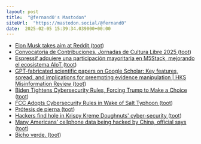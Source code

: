 ```yaml
---
layout: post
title:  "@fernand0's Mastodon"
siteUrl:  "https://mastodon.social/@fernand0"
date:  2025-02-05 15:39:34.039000+00:00
---
```

*  [Elon Musk takes aim at Reddit ](https://www.newsweek.com/elon-musk-reddit-x-links-nazi-salute-202428) ([toot](https://mastodon.social/@fernand0/113952029018449587))
*  [Convocatoria de Contribuciones, Jornadas de Cultura Libre 2025 ](https://ofilibre.urjc.es/blog/convocatoria-de-contribuciones-jornadas-de-cultura-libre-2025) ([toot](https://mastodon.social/@fernand0/113951325280563142))
*  [Espressif adquiere una participación mayoritaria en M5Stack, mejorando el ecosistema AIoT ](https://internetdelascosas.xyz/articulo.php?id=541) ([toot](https://mastodon.social/@fernand0/113950986684794140))
*  [GPT-fabricated scientific papers on Google Scholar: Key features, spread, and implications for preempting evidence manipulation \| HKS Misinformation Review ](https://misinforeview.hks.harvard.edu/article/gpt-fabricated-scientific-papers-on-google-scholar-key-features-spread-and-implications-for-preempting-evidence-manipulation) ([toot](https://mastodon.social/@fernand0/113950819046158174))
*  [Biden Tightens Cybersecurity Rules, Forcing Trump to Make a Choice ](https://www.nytimes.com/2025/01/16/us/politics/biden-trump-cybersecurity.htm) ([toot](https://mastodon.social/@fernand0/113950483316085747))
*  [FCC Adopts Cybersecurity Rules in Wake of Salt Typhoon ](https://broadbandbreakfast.com/fcc-adopts-cybersecurity-rules-in-wake-of-salt-typhoon) ([toot](https://mastodon.social/@fernand0/113949601149822928))
*  [Prótesis de pierna ](https://www.flickr.com/photos/fernand0/54286615749) ([toot](https://mastodon.social/@fernand0/113949004323694829))
*  [Hackers find hole in Krispy Kreme Doughnuts' cyber-security ](https://www.bbc.com/news/articles/c4gl9np1g2g) ([toot](https://mastodon.social/@fernand0/113948877174985199))
*  [Many Americans’ cellphone data being hacked by China, official says ](https://www.theguardian.com/technology/2024/dec/04/chinese-hackers-american-cell-phone) ([toot](https://mastodon.social/@fernand0/113947056617281610))
*  [Bicho verde. ](https://avecesunafoto.wordpress.com/2025/02/04/bicho-verde) ([toot](https://mastodon.social/@fernand0/113946940418786515))

